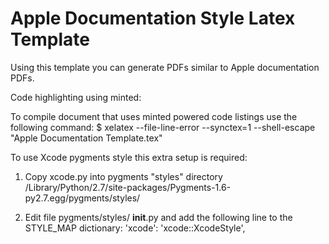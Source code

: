 Apple Documentation Style Latex Template
===============================

Using this template you can generate PDFs similar to Apple documentation PDFs.


Code highlighting using minted:

To compile document that uses minted powered code listings use the following command:
$ xelatex --file-line-error --synctex=1 --shell-escape "Apple Documentation Template.tex"

To use Xcode pygments style this extra setup is required:

1) Copy xcode.py into pygments "styles" directory
/Library/Python/2.7/site-packages/Pygments-1.6-py2.7.egg/pygments/styles/

2) Edit file pygments/styles/ __init__.py and add the following line to the STYLE_MAP dictionary:
'xcode':    'xcode::XcodeStyle',